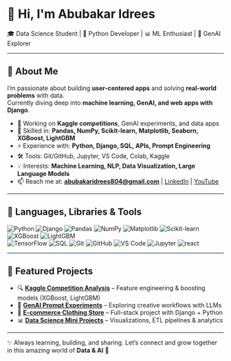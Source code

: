 # 👋 Hi, I'm Abubakar Idrees  

🎓 Data Science Student | 🐍 Python Developer | 📊 ML Enthusiast | 🤖 GenAI Explorer  

---

## 🚀 About Me  

I’m passionate about building **user-centered apps** and solving **real-world problems** with data.  
Currently diving deep into **machine learning, GenAI, and web apps with Django**.  

- 🔭 Working on **Kaggle competitions**, GenAI experiments, and data apps  
- 🌱 Skilled in: **Pandas, NumPy, Scikit-learn, Matplotlib, Seaborn, XGBoost, LightGBM**  
- ⚡ Experience with: **Python, Django, SQL, APIs, Prompt Engineering**  
- 🛠 Tools: Git/GitHub, Jupyter, VS Code, Colab, Kaggle  
- 💡 Interests: **Machine Learning, NLP, Data Visualization, Large Language Models**  
- 📫 Reach me at: **abubakaridrees804@gmail.com** | [LinkedIn](https://www.linkedin.com/in/abubakar-idrees-131923351/) | [YouTube](https://www.youtube.com/@AbubakarIdrees-001)  

---

## 🧰 Languages, Libraries & Tools  

![Python](https://img.shields.io/badge/-Python-3776AB?style=flat-square&logo=python&logoColor=white)
![Django](https://img.shields.io/badge/-Django-092E20?style=flat-square&logo=django&logoColor=white)
![Pandas](https://img.shields.io/badge/-Pandas-150458?style=flat-square&logo=pandas&logoColor=white)
![NumPy](https://img.shields.io/badge/-NumPy-013243?style=flat-square&logo=numpy&logoColor=white)
![Matplotlib](https://img.shields.io/badge/-Matplotlib-003B57?style=flat-square&logo=plotly&logoColor=white)
![Scikit-learn](https://img.shields.io/badge/-Scikit--Learn-F7931E?style=flat-square&logo=scikit-learn&logoColor=white)
![XGBoost](https://img.shields.io/badge/-XGBoost-FF6600?style=flat-square&logo=python&logoColor=white)
![LightGBM](https://img.shields.io/badge/-LightGBM-00C7B7?style=flat-square&logo=python&logoColor=white)  
![TensorFlow](https://img.shields.io/badge/-TensorFlow-FF6F00?style=flat-square&logo=tensorflow&logoColor=white)
![SQL](https://img.shields.io/badge/-SQL-336791?style=flat-square&logo=postgresql&logoColor=white)
![Git](https://img.shields.io/badge/-Git-F05032?style=flat-square&logo=git&logoColor=white)
![GitHub](https://img.shields.io/badge/-GitHub-181717?style=flat-square&logo=github&logoColor=white)
![VS Code](https://img.shields.io/badge/-VSCode-007ACC?style=flat-square&logo=visual-studio-code&logoColor=white)
![Jupyter](https://img.shields.io/badge/-Jupyter-F37626?style=flat-square&logo=jupyter&logoColor=white)
![react](https://img.shields.io/badge/-react-092E20?style=flat-square&logo=react&logoColor=white)

---

## 📌 Featured Projects  

- 🔍 **[Kaggle Competition Analysis](#)** – Feature engineering & boosting models (XGBoost, LightGBM)  
- 🤖 **[GenAI Prompt Experiments](#)** – Exploring creative workflows with LLMs  
- 🛒 **[E-commerce Clothing Store](#)** – Full-stack project with Django + Python  
- 📊 **[Data Science Mini Projects](#)** – Visualizations, ETL pipelines & analytics  

---

✨ Always learning, building, and sharing. Let’s connect and grow together in this amazing world of **Data & AI** 🚀  
